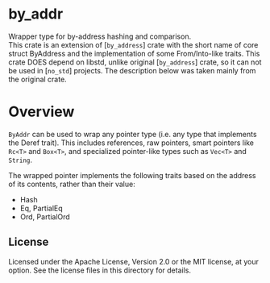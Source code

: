 # by_addr

Wrapper type for by-address hashing and comparison.  
This crate is an extension of [`by_address`] crate with the short name of core struct ByAddress
and the implementation of some From/Into-like traits. This crate DOES depend on libstd,
unlike original [`by_address`] crate, so it can not be used in [`no_std`] projects.
The description below was taken mainly from the original crate.

# Overview

`ByAddr` can be used to wrap any pointer type (i.e. any type that implements the Deref
trait).  This includes references, raw pointers, smart pointers like `Rc<T>`
and `Box<T>`, and specialized pointer-like types such as `Vec<T>` and `String`.

The wrapped pointer implements the following traits based on the address of
its contents, rather than their value:

* Hash
* Eq, PartialEq
* Ord, PartialOrd

## License

Licensed under the Apache License, Version 2.0 or the MIT license, at your
option.  See the license files in this directory for details.
